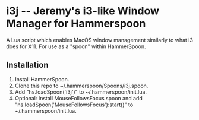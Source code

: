 # i3j -- Jeremy's i3-like Window Manager for Hammerspoon
A Lua script which enables MacOS window management similarly to what i3 does for X11.
For use as a "spoon" within HammerSpoon.

## Installation
1. Install HammerSpoon.
2. Clone this repo to ~/.hammerspoon/Spoons/i3j.spoon.
3. Add "hs.loadSpoon('i3j')" to ~/.hammerspoon/init.lua.
4. Optional: Install MouseFollowsFocus spoon and add "hs.loadSpoon('MouseFollowsFocus'):start()" to ~/.hammerspoon/init.lua.
